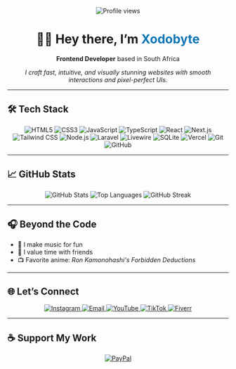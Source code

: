 <p align="center">
  <img src="https://komarev.com/ghpvc/?username=realryandev&color=0e75b6&style=flat-square" alt="Profile views"/>
</p>

<h1 align="center">👋🏿 Hey there, I’m <span style="color:#0e75b6;">Xodobyte</span></h1>

<p align="center"><strong>Frontend Developer</strong> based in South Africa</p>

<p align="center"><em>I craft fast, intuitive, and visually stunning websites with smooth interactions and pixel-perfect UIs.</em></p>

---

## 🛠️ Tech Stack

<p align="center">
  <!-- Languages -->
  <img src="https://img.shields.io/badge/HTML5-E34F26?style=flat-square&logo=html5&logoColor=white" alt="HTML5"/>
  <img src="https://img.shields.io/badge/CSS3-1572B6?style=flat-square&logo=css3&logoColor=white" alt="CSS3"/>
  <img src="https://img.shields.io/badge/JavaScript-F7DF1E?style=flat-square&logo=javascript&logoColor=black" alt="JavaScript"/>
  <img src="https://img.shields.io/badge/TypeScript-007ACC?style=flat-square&logo=typescript&logoColor=white" alt="TypeScript"/>

  <!-- Frameworks -->
  <img src="https://img.shields.io/badge/React-20232a?style=flat-square&logo=react&logoColor=61DAFB" alt="React"/>
  <img src="https://img.shields.io/badge/Next.js-000000?style=flat-square&logo=nextdotjs&logoColor=white" alt="Next.js"/>
  <img src="https://img.shields.io/badge/TailwindCSS-38B2AC?style=flat-square&logo=tailwind-css&logoColor=white" alt="Tailwind CSS"/>

  <!-- Backend -->
  <img src="https://img.shields.io/badge/Node.js-339933?style=flat-square&logo=node.js&logoColor=white" alt="Node.js"/>
  <img src="https://img.shields.io/badge/Laravel-FF2D20?style=flat-square&logo=laravel&logoColor=white" alt="Laravel"/>
  <img src="https://img.shields.io/badge/Livewire-4E56A6?style=flat-square&logo=livewire&logoColor=white" alt="Livewire"/>
  <img src="https://img.shields.io/badge/SQLite-003B57?style=flat-square&logo=sqlite&logoColor=white" alt="SQLite"/>

  <!-- DevOps -->
  <img src="https://img.shields.io/badge/Vercel-000000?style=flat-square&logo=vercel&logoColor=white" alt="Vercel"/>
  <img src="https://img.shields.io/badge/Git-F05033?style=flat-square&logo=git&logoColor=white" alt="Git"/>
  <img src="https://img.shields.io/badge/GitHub-181717?style=flat-square&logo=github&logoColor=white" alt="GitHub"/>
</p>

---

## 📈 GitHub Stats

<p align="center">
  <img src="https://github-readme-stats.vercel.app/api?username=xodobyte&show_icons=true&theme=dark&border_radius=10" alt="GitHub Stats"/>
  <img src="https://github-readme-stats.vercel.app/api/top-langs/?username=xodobyte&layout=compact&theme=dark&border_radius=10" alt="Top Languages"/>
  <img src="https://streak-stats.demolab.com?user=xodobyte&theme=dark&border_radius=10" alt="GitHub Streak"/>
</p>

---

## 🎧 Beyond the Code

- 🎹 I make music for fun  
- 👫 I value time with friends  
- 📺 Favorite anime: *Ron Kamonohashi's Forbidden Deductions*

---

## 🌐 Let’s Connect

<p align="center">
  <a href="https://instagram.com/realxodog">
    <img src="https://img.shields.io/badge/Instagram-E4405F?style=flat-square&logo=instagram&logoColor=white" alt="Instagram"/>
  </a>
  <a href="mailto:officialrtskhosana@gmail.com">
    <img src="https://img.shields.io/badge/Gmail-D14836?style=flat-square&logo=gmail&logoColor=white" alt="Email"/>
  </a>
  <a href="https://youtube.com/@TaylorRaps">
    <img src="https://img.shields.io/badge/YouTube-FF0000?style=flat-square&logo=youtube&logoColor=white" alt="YouTube"/>
  </a>
  <a href="https://tiktok.com/@taylorxraps">
    <img src="https://img.shields.io/badge/TikTok-000000?style=flat-square&logo=tiktok&logoColor=white" alt="TikTok"/>
  </a>
  <a href="https://www.fiverr.com/s/e6wWbYD">
    <img src="https://img.shields.io/badge/Fiverr-1DBF73?style=flat-square&logo=fiverr&logoColor=white" alt="Fiverr"/>
  </a>
</p>

---

## ☕ Support My Work

<p align="center">
  <a href="https://paypal.me/realxryan">
    <img src="https://img.shields.io/badge/Donate-PayPal-00457C?style=for-the-badge&logo=paypal&logoColor=white" alt="PayPal"/>
  </a>
</p>
